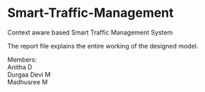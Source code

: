# Smart-Traffic-Management
Context aware based Smart Traffic Management System

The report file explains the entire working of the designed model.

Members:<br>
 Anitha D<br>
 Durgaa Devi M<br>
 Madhusree M<br>
